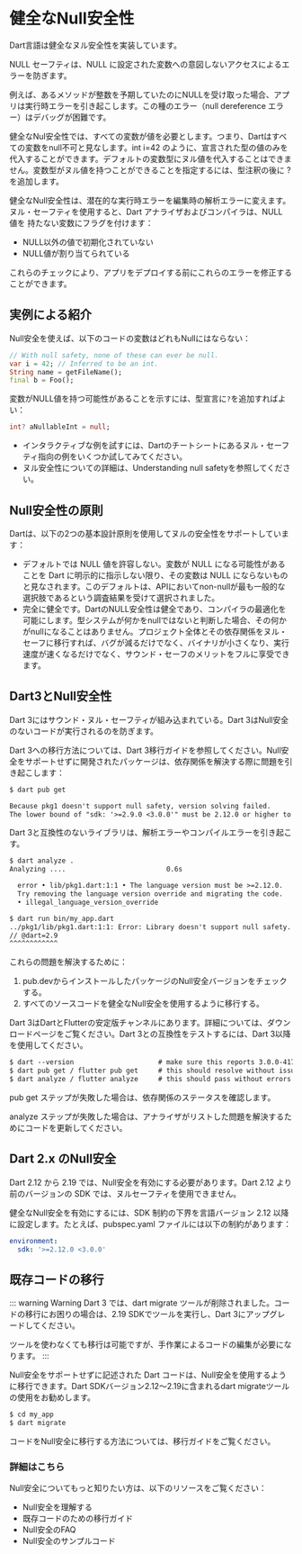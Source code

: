 # 健全なNull安全性

Dart言語は健全なヌル安全性を実装しています。

NULL セーフティは、NULL に設定された変数への意図しないアクセスによるエラーを防ぎます。

例えば、あるメソッドが整数を予期していたのにNULLを受け取った場合、アプリは実行時エラーを引き起こします。この種のエラー（null dereference エラー）はデバッグが困難です。

健全なNul安全性では、すべての変数が値を必要とします。つまり、Dartはすべての変数をnull不可と見なします。int i=42 のように、宣言された型の値のみを代入することができます。デフォルトの変数型にヌル値を代入することはできません。変数型がヌル値を持つことができることを指定するには、型注釈の後に ? を追加します。

健全なNull安全性は、潜在的な実行時エラーを編集時の解析エラーに変えます。ヌル・セーフティを使用すると、Dart アナライザおよびコンパイラは、NULL 値を 持たない変数にフラグを付けます：

- NULL以外の値で初期化されていない
- NULL値が割り当てられている

これらのチェックにより、アプリをデプロイする前にこれらのエラーを修正することができます。

## 実例による紹介

Null安全を使えば、以下のコードの変数はどれもNullにはならない：

```dart
// With null safety, none of these can ever be null.
var i = 42; // Inferred to be an int.
String name = getFileName();
final b = Foo();
```

変数がNULL値を持つ可能性があることを示すには、型宣言に`?`を追加すればよい：

```dart
int? aNullableInt = null;
```

- インタラクティブな例を試すには、Dartのチートシートにあるヌル・セーフティ指向の例をいくつか試してみてください。
- ヌル安全性についての詳細は、Understanding null safetyを参照してください。

## Null安全性の原則

Dartは、以下の2つの基本設計原則を使用してヌルの安全性をサポートしています：

- デフォルトでは NULL 値を許容しない。変数が NULL になる可能性があることを Dart に明示的に指示しない限り、その変数は NULL にならないものと見なされます。このデフォルトは、APIにおいてnon-nullが最も一般的な選択肢であるという調査結果を受けて選択されました。
- 完全に健全です。DartのNULL安全性は健全であり、コンパイラの最適化を可能にします。型システムが何かをnullではないと判断した場合、その何かがnullになることはありません。プロジェクト全体とその依存関係をヌル・セーフに移行すれば、バグが減るだけでなく、バイナリが小さくなり、実行速度が速くなるだけでなく、サウンド・セーフのメリットをフルに享受できます。

## Dart3とNull安全性

Dart 3にはサウンド・ヌル・セーフティが組み込まれている。Dart 3はNull安全のないコードが実行されるのを防ぎます。

Dart 3への移行方法については、Dart 3移行ガイドを参照してください。Null安全をサポートせずに開発されたパッケージは、依存関係を解決する際に問題を引き起こします：

```txt
$ dart pub get

Because pkg1 doesn't support null safety, version solving failed.
The lower bound of "sdk: '>=2.9.0 <3.0.0'" must be 2.12.0 or higher to enable null safety.
```

Dart 3と互換性のないライブラリは、解析エラーやコンパイルエラーを引き起こす。

```txt
$ dart analyze .
Analyzing ....                         0.6s

  error • lib/pkg1.dart:1:1 • The language version must be >=2.12.0. 
  Try removing the language version override and migrating the code.
  • illegal_language_version_override
```

```txt
$ dart run bin/my_app.dart
../pkg1/lib/pkg1.dart:1:1: Error: Library doesn't support null safety.
// @dart=2.9
^^^^^^^^^^^^
```

これらの問題を解決するために：

1. pub.devからインストールしたパッケージのNull安全バージョンをチェックする。
2. すべてのソースコードを健全なNull安全を使用するように移行する。

Dart 3はDartとFlutterの安定版チャンネルにあります。詳細については、ダウンロードページをご覧ください。Dart 3との互換性をテストするには、Dart 3以降を使用してください。

```txt
$ dart --version                     # make sure this reports 3.0.0-417.1.beta or higher
$ dart pub get / flutter pub get     # this should resolve without issues
$ dart analyze / flutter analyze     # this should pass without errors
```

pub get ステップが失敗した場合は、依存関係のステータスを確認します。

analyze ステップが失敗した場合は、アナライザがリストした問題を解決するためにコードを更新してください。

## Dart 2.x のNull安全

Dart 2.12 から 2.19 では、Null安全を有効にする必要があります。Dart 2.12 より前のバージョンの SDK では、ヌルセーフティを使用できません。

健全なNull安全を有効にするには、SDK 制約の下界を言語バージョン 2.12 以降に設定します。たとえば、pubspec.yaml ファイルには以下の制約があります：

```yaml
environment:
  sdk: '>=2.12.0 <3.0.0'
```

## 既存コードの移行

::: warning Warning
Dart 3 では、dart migrate ツールが削除されました。コードの移行にお困りの場合は、2.19 SDKでツールを実行し、Dart 3にアップグレードしてください。

ツールを使わなくても移行は可能ですが、手作業によるコードの編集が必要になります。
:::

Null安全をサポートせずに記述された Dart コードは、Null安全を使用するように移行できます。Dart SDKバージョン2.12～2.19に含まれるdart migrateツールの使用をお勧めします。

```txt
$ cd my_app
$ dart migrate
```

コードをNull安全に移行する方法については、移行ガイドをご覧ください。

### 詳細はこちら

Null安全についてもっと知りたい方は、以下のリソースをご覧ください：

- Null安全を理解する
- 既存コードのための移行ガイド
- Null安全のFAQ
- Null安全のサンプルコード